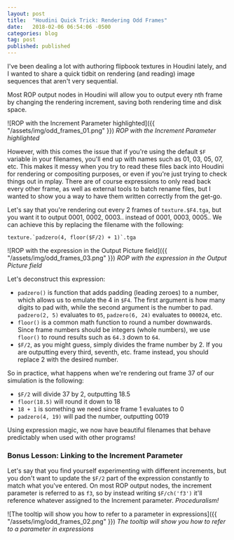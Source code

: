 ```yaml
---
layout: post
title:  "Houdini Quick Trick: Rendering Odd Frames"
date:   2018-02-06 06:54:06 -0500
categories: blog
tag: post
published: published
---
```

I've been dealing a lot with authoring flipbook textures in Houdini lately, and I wanted to share a quick tidbit on rendering (and reading) image sequences that aren't very sequential.

Most ROP output nodes in Houdini will allow you to output every nth frame by changing the rendering increment, saving both rendering time and disk space. 

![ROP with the Increment Parameter highlighted]({{ "/assets/img/odd_frames_01.png" }})
*ROP with the Increment Parameter highlighted*

However, with this comes the issue that if you're using the default `$F` variable in your filenames, you'll end up with names such as 01, 03, 05, 07, etc. This makes it messy when you try to read these files back into Houdini for rendering or compositing purposes, or even if you're just trying to check things out in mplay. There are of course expressions to only read back every other frame, as well as external tools to batch rename files, but I wanted to show you a way to have them written correctly from the get-go.

Let's say that you're rendering out every 2 frames of `texture.$F4.tga`, but you want it to output 0001, 0002, 0003.. instead of 0001, 0003, 0005.. We can achieve this by replacing the filename with the following:

```texture.`padzero(4, floor($F/2) + 1)`.tga```

![ROP with the expression in the Output Picture field]({{ "/assets/img/odd_frames_03.png" }})
*ROP with the expression in the Output Picture field*

Let's deconstruct this expression:

* `padzero()` is function that adds padding (leading zeroes) to a number, which allows us to emulate the 4 in `$F4`. The first argument is how many digits to pad with, while the second argument is the number to pad. `padzero(2, 5)` evaluates to `05`, `padzero(6, 24)` evaluates to `000024`, etc.
* `floor()` is a common math function to round a number downwards. Since frame numbers should be integers (whole numbers), we use `floor()` to round results such as `64.3` down to `64`.
* `$F/2`, as you might guess, simply divides the frame number by 2. If you are outputting every third, seventh, etc. frame instead, you should replace 2 with the desired number.

So in practice, what happens when we're rendering out frame 37 of our simulation is the following:

* `$F/2` will divide 37 by 2, outputting 18.5
* `floor(18.5)` will round it down to 18
* `18 + 1` is something we need since frame 1 evaluates to 0
* `padzero(4, 19)` will pad the number, outputting 0019

Using expression magic, we now have beautiful filenames that behave predictably when used with other programs!

### Bonus Lesson: Linking to the Increment Parameter

Let's say that you find yourself experimenting with different increments, but you don't want to update the `$F/2` part of the expression constantly to match what you've entered. On most ROP output nodes, the increment parameter is referred to as `f3`, so by instead writing `$F/ch('f3')` it'll reference whatever assigned to the Increment parameter. _Proceduralism!_

![The tooltip will show you how to refer to a parameter in expressions]({{ "/assets/img/odd_frames_02.png" }})
*The tooltip will show you how to refer to a parameter in expressions*
